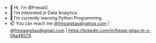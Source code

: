 - 👋 Hi, I’m @FresiaG
- 👀 I’m interested in Data Analytics.
- 🌱 I’m currently learning Python Programming.
- 📫 You can reach me @fresiagitau@yahoo.com | @fresiawgitau@gmail.com | https://linkedin.com/in/fresia-gitau-m-s-06a49579.

<!---
FresiaG/FresiaG is a ✨ special ✨ repository because its `README.md` (this file) appears on your GitHub profile.
You can click the Preview link to take a look at your changes.
--->

